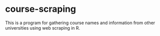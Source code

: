 # course-scraping
This is a program for gathering course names and information from other universities using web scraping in R.
